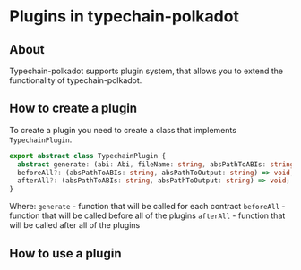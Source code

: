 # Plugins in typechain-polkadot

## About

Typechain-polkadot supports plugin system, that allows you to extend the functionality of typechain-polkadot.

## How to create a plugin

To create a plugin you need to create a class that implements `TypechainPlugin`.

```typescript
export abstract class TypechainPlugin {
  abstract generate: (abi: Abi, fileName: string, absPathToABIs: string, absPathToOutput: string) => void;
  beforeAll?: (absPathToABIs: string, absPathToOutput: string) => void;
  afterAll?: (absPathToABIs: string, absPathToOutput: string) => void;
}
```

Where:
`generate` - function that will be called for each contract
`beforeAll` - function that will be called before all of the plugins
`afterAll` - function that will be called after all of the plugins

## How to use a plugin
